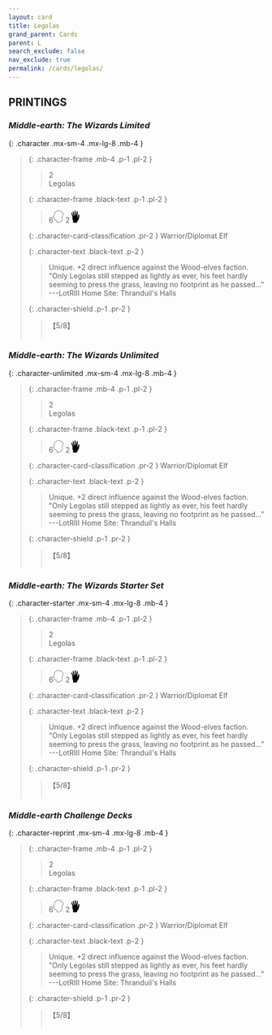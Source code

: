 ```yaml
---
layout: card
title: Legolas
grand_parent: Cards
parent: L
search_exclude: false
nav_exclude: true
permalink: /cards/legolas/
---
```


## PRINTINGS


### _Middle-earth: The Wizards Limited_

{: .character .mx-sm-4 .mx-lg-8 .mb-4 }
> {: .character-frame .mb-4 .p-1 .pl-2 }
> > <div class="card-mp">2</div>
> > <div class="character-card-name">Legolas</div>
>
> {: .character-frame .black-text .p-1 .pl-2 }
> > 6![](/assets/images/mind.svg) 2![](/assets/images/di.svg)
>
> {: .character-card-classification .pr-2 }
> Warrior/Diplomat Elf
>
> {: .character-text .black-text .p-2 }
> > Unique. +2 direct influence against the Wood-elves faction.  "Only Legolas still stepped as lightly as ever, his feet hardly seeming to press the grass, leaving no footprint as he passed..." ---LotRIII  Home Site: Thranduil's Halls 
>
> {: .character-shield .p-1 .pr-2 }
> > <div class="card-shield">【5/8】</div>
> > <div class="card-corruption">&nbsp;</div>

### _Middle-earth: The Wizards Unlimited_

{: .character-unlimited .mx-sm-4 .mx-lg-8 .mb-4 }
> {: .character-frame .mb-4 .p-1 .pl-2 }
> > <div class="card-mp">2</div>
> > <div class="character-card-name">Legolas</div>
>
> {: .character-frame .black-text .p-1 .pl-2 }
> > 6![](/assets/images/mind.svg) 2![](/assets/images/di.svg)
>
> {: .character-card-classification .pr-2 }
> Warrior/Diplomat Elf
>
> {: .character-text .black-text .p-2 }
> > Unique. +2 direct influence against the Wood-elves faction.  "Only Legolas still stepped as lightly as ever, his feet hardly seeming to press the grass, leaving no footprint as he passed..." ---LotRIII  Home Site: Thranduil's Halls 
>
> {: .character-shield .p-1 .pr-2 }
> > <div class="card-shield">【5/8】</div>
> > <div class="card-corruption">&nbsp;</div>

### _Middle-earth: The Wizards Starter Set_

{: .character-starter .mx-sm-4 .mx-lg-8 .mb-4 }
> {: .character-frame .mb-4 .p-1 .pl-2 }
> > <div class="card-mp">2</div>
> > <div class="character-card-name">Legolas</div>
>
> {: .character-frame .black-text .p-1 .pl-2 }
> > 6![](/assets/images/mind.svg) 2![](/assets/images/di.svg)
>
> {: .character-card-classification .pr-2 }
> Warrior/Diplomat Elf
>
> {: .character-text .black-text .p-2 }
> > Unique. +2 direct influence against the Wood-elves faction.  "Only Legolas still stepped as lightly as ever, his feet hardly seeming to press the grass, leaving no footprint as he passed..." ---LotRIII  Home Site: Thranduil's Halls 
>
> {: .character-shield .p-1 .pr-2 }
> > <div class="card-shield">【5/8】</div>
> > <div class="card-corruption">&nbsp;</div>

### _Middle-earth Challenge Decks_

{: .character-reprint .mx-sm-4 .mx-lg-8 .mb-4 }
> {: .character-frame .mb-4 .p-1 .pl-2 }
> > <div class="card-mp">2</div>
> > <div class="character-card-name">Legolas</div>
>
> {: .character-frame .black-text .p-1 .pl-2 }
> > 6![](/assets/images/mind.svg) 2![](/assets/images/di.svg)
>
> {: .character-card-classification .pr-2 }
> Warrior/Diplomat Elf
>
> {: .character-text .black-text .p-2 }
> > Unique. +2 direct influence against the Wood-elves faction.  "Only Legolas still stepped as lightly as ever, his feet hardly seeming to press the grass, leaving no footprint as he passed..." ---LotRIII  Home Site: Thranduil's Halls 
>
> {: .character-shield .p-1 .pr-2 }
> > <div class="card-shield">【5/8】</div>
> > <div class="card-corruption">&nbsp;</div>
